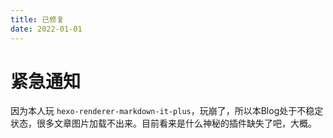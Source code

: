 ```yaml
---
title: 已修复
date: 2022-01-01
---
```


# 紧急通知

因为本人玩 `hexo-renderer-markdown-it-plus`，玩崩了，所以本Blog处于不稳定状态，很多文章图片加载不出来。目前看来是什么神秘的插件缺失了吧，大概。  